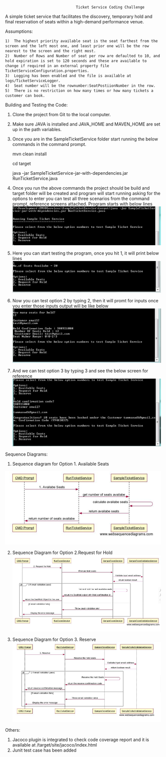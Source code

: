                                     Ticket Service Coding Challenge

A simple ticket service that facilitates the discovery, temporary hold and final reservation of seats within a high-demand performance venue.

Assumptions:

    1)	The highest priority available seat is the seat farthest from the screen and the left most one, and least prior one will be the row nearest to the screen and the right most.
    2)	Number of Rows and Number of seat per row are defaulted to 10, and  hold expiration is set to 120 seconds and these are available to change if required in an external property file TicketServiceConfiguration.properties.
    3)	Logging has been enabled and the file is available at logs/TicketServiceLogger.
    4)	Seat number will be the rownumber:SeatPostiionNumber in the row.
    5)	There is no restriction on how many times or how many tickets a customer can book.
Building and Testing the Code: 
1)	Clone the project from Git to the local computer.
2)	Make sure JAVA is installed and JAVA_HOME and MAVEN_HOME are set up in the path variables.
3)	Once you are in the SampleTicketService folder start running the below commands in the command prompt.

      mvn clean install

      cd target

      java -jar SampleTicketService-jar-with-dependencies.jar RunTicketService.java

4)	Once you run the above commands the project should be build and target folder will be created and program will start running asking for the options to enter you can test all three scenarios from the command prompt, reference screens attached.
Program starts with below lines
![ApplicationStartUpScreen](images/ApplicationStartUpScreen.jpg)
 

5) Here you can start testing the program, once you hit 1, it will print below lines
![Testcase1](images/Testcase1.jpg)

 

6) Now you can test option 2 by typing 2, then it will promt for inputs once you enter those inputs output will be like below
![TestCase2](images/TestCase2.jpg)
 








7) And we can test option 3 by typing 3 and see the below screen for reference
![TestCase3](images/TestCase3.jpg)
 

Sequence Diagrams:
1)	Sequence diagram for Option 1. Available Seats

![Availabe Sequence Diagram](images/AvailableSeatsSequenceDiagram.jpg)
 



2)	Sequence Diagram for Option 2.Request for Hold
![Hold Seat Sequence Diagram](images/HoldSeatsSequenceDiagram.jpg)

 

3)	Sequence Diagram for Option 3. Reserve
![Reserve Seat Sequence Diagram](images/ReserveSeatsSequenceDiagram.jpg)
 
Others:
1)	Jacoco plugin is integrated to check code coverage report and it is available at /target/site/jacoco/index.html
2)	Junit test case has been added

